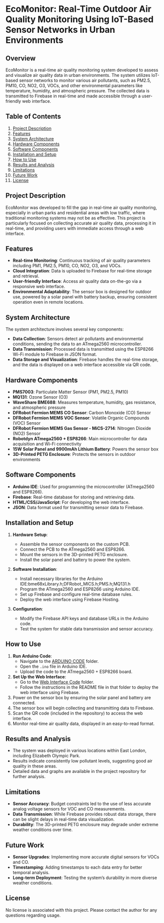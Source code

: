 # EcoMonitor: Real-Time Outdoor Air Quality Monitoring Using IoT-Based Sensor Networks in Urban Environments

## Overview
EcoMonitor is a real-time air quality monitoring system developed to assess and visualize air quality data in urban environments. The system utilizes IoT-based sensor networks to monitor various air pollutants, such as PM2.5, PM10, CO, NO2, O3, VOCs, and other environmental parameters like temperature, humidity, and atmospheric pressure. The collected data is transmitted to Firebase in real-time and made accessible through a user-friendly web interface.

## Table of Contents
1. [Project Description](#project-description)
2. [Features](#features)
3. [System Architecture](#system-architecture)
4. [Hardware Components](#hardware-components)
5. [Software Components](#software-components)
6. [Installation and Setup](#installation-and-setup)
7. [How to Use](#how-to-use)
8. [Results and Analysis](#results-and-analysis)
9. [Limitations](#limitations)
10. [Future Work](#future-work)
11. [License](#license)

## Project Description
EcoMonitor was developed to fill the gap in real-time air quality monitoring, especially in urban parks and residential areas with low traffic, where traditional monitoring systems may not be as effective. This project is particularly focused on collecting accurate air quality data, processing it in real-time, and providing users with immediate access through a web interface.

## Features
- **Real-time Monitoring**: Continuous tracking of air quality parameters including PM1, PM2.5, PM10, CO, NO2, O3, and VOCs.
- **Cloud Integration**: Data is uploaded to Firebase for real-time storage and retrieval.
- **User-friendly Interface**: Access air quality data on-the-go via a responsive web interface.
- **Environmental Adaptability**: The sensor box is designed for outdoor use, powered by a solar panel with battery backup, ensuring consistent operation even in remote locations.

## System Architecture
The system architecture involves several key components:
- **Data Collection**: Sensors detect air pollutants and environmental conditions, sending the data to an ATmega2560 microcontroller.
- **Data Transmission**: Processed data is transmitted using the ESP8266 Wi-Fi module to Firebase in JSON format.
- **Data Storage and Visualization**: Firebase handles the real-time storage, and the data is displayed on a web interface accessible via QR code.

## Hardware Components
- **PMS7003**: Particulate Matter Sensor (PM1, PM2.5, PM10)
- **MQ131**: Ozone Sensor (O3)
- **WaveShare BME688**: Measures temperature, humidity, gas resistance, and atmospheric pressure
- **DFRobot Fermion MEMS CO Sensor**: Carbon Monoxide (CO) Sensor
- **DFRobot Fermion MEMS VOC Sensor**: Volatile Organic Compounds (VOC) Sensor
- **DFRobot Fermion MEMS Gas Sensor - MiCS-2714**: Nitrogen Dioxide (NO2) Sensor
- **Robotdyn ATmega2560 + ESP8266**: Main microcontroller for data acquisition and Wi-Fi connectivity
- **15W Solar Panel and 9900mAh Lithium Battery**: Powers the sensor box
- **3D-Printed PETG Enclosure**: Protects the sensors in outdoor environments

## Software Components
- **Arduino IDE**: Used for programming the microcontroller (ATmega2560 and ESP8266).
- **Firebase**: Real-time database for storing and retrieving data.
- **HTML/CSS/JavaScript**: For developing the web interface.
- **JSON**: Data format used for transmitting sensor data to Firebase.

## Installation and Setup
1. **Hardware Setup**:
   - Assemble the sensor components on the custom PCB.
   - Connect the PCB to the ATmega2560 and ESP8266.
   - Mount the sensors in the 3D-printed PETG enclosure.
   - Install the solar panel and battery to power the system.

2. **Software Installation**:
   - Install necessary libraries for the Arduino IDE:bme68xLibrary.h;DFRobot_MICS.h;PMS.h;MQ131.h
   - Program the ATmega2560 and ESP8266 using Arduino IDE.
   - Set up Firebase and configure real-time database rules.
   - Deploy the web interface using Firebase Hosting.

4. **Configuration**:
   - Modify the Firebase API keys and database URLs in the Arduino code.
   - Test the system for stable data transmission and sensor accuracy.

## How to Use
1. **Run Arduino Code**: 
   - Navigate to the [ARDUINO CODE](./ARDUINO%20CODE) folder.
   - Open the `.ino` file in Arduino IDE.
   - Upload the code to the ATmega2560 + ESP8266 board.
2. **Set Up the Web Interface**:
   - Go to the [Web Interface Code](./Web%20Interface%20Code) folder.
   - Follow the instructions in the README file in that folder to deploy the web interface using Firebase.
3. Power on the sensor box by ensuring the solar panel and battery are connected.
4. The sensor box will begin collecting and transmitting data to Firebase.
5. Scan the QR code (included in the repository) to access the web interface.
6. Monitor real-time air quality data, displayed in an easy-to-read format.

## Results and Analysis
- The system was deployed in various locations within East London, including Elizabeth Olympic Park.
- Results indicate consistently low pollutant levels, suggesting good air quality in these areas.
- Detailed data and graphs are available in the project repository for further analysis.

## Limitations
- **Sensor Accuracy**: Budget constraints led to the use of less accurate analog voltage sensors for VOC and CO measurements.
- **Data Transmission**: While Firebase provides robust data storage, there can be slight delays in real-time data visualization.
- **Durability**: The 3D-printed PETG enclosure may degrade under extreme weather conditions over time.

## Future Work
- **Sensor Upgrades**: Implementing more accurate digital sensors for VOCs and CO.
- **Timestamping**: Adding timestamps to each data entry for better temporal analysis.
- **Long-term Deployment**: Testing the system’s durability in more diverse weather conditions.

## License
No license is associated with this project. Please contact the author for any questions regarding usage.
